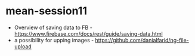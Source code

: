 # mean-session11

* Overview of saving data to FB - https://www.firebase.com/docs/rest/guide/saving-data.html
* a possibility for upping images - https://github.com/danialfarid/ng-file-upload
